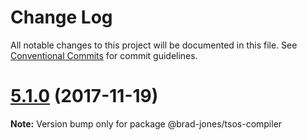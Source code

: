 # Change Log

All notable changes to this project will be documented in this file.
See [Conventional Commits](https://conventionalcommits.org) for commit guidelines.

<a name="5.1.0"></a>
# [5.1.0](https://github.com/brad-jones/tsos/compare/v5.0.1...v5.1.0) (2017-11-19)




**Note:** Version bump only for package @brad-jones/tsos-compiler
